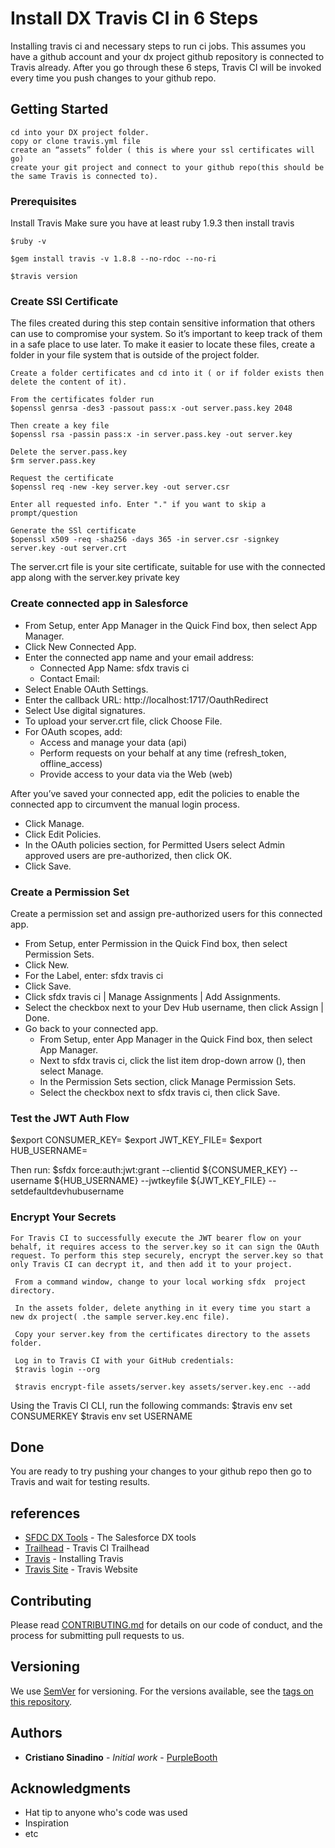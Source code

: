 # Install DX Travis CI in 6 Steps 

Installing travis ci and necessary steps to run ci jobs. This assumes you have a github account and your dx project github repository is connected to Travis already. After you go through these 6 steps, Travis CI will be invoked every time you push changes to your github repo. 

## Getting Started

```
cd into your DX project folder.
copy or clone travis.yml file 
create an “assets” folder ( this is where your ssl certificates will go)
create your git project and connect to your github repo(this should be the same Travis is connected to).
```

### Prerequisites

Install Travis
Make sure you have at least ruby 1.9.3 then install travis
```
$ruby -v
```
```
$gem install travis -v 1.8.8 --no-rdoc --no-ri
```
```
$travis version
```


### Create SSl Certificate 

The files created during this step contain sensitive information that others can use to compromise your system. So it’s important to keep track of them in a safe place to use later. To make it easier to locate these files, create a folder in your file system that is outside of the project folder.

```
Create a folder certificates and cd into it ( or if folder exists then delete the content of it).
```
```
From the certificates folder run
$openssl genrsa -des3 -passout pass:x -out server.pass.key 2048

```
```
Then create a key file
$openssl rsa -passin pass:x -in server.pass.key -out server.key
```
```
Delete the server.pass.key
$rm server.pass.key
```
```
Request the certificate
$openssl req -new -key server.key -out server.csr
```
```
Enter all requested info. Enter "." if you want to skip a prompt/question
```
```
Generate the SSl certificate
$openssl x509 -req -sha256 -days 365 -in server.csr -signkey server.key -out server.crt
```
The server.crt file is your site certificate, suitable for use with the connected app along with the server.key private key


###  Create connected app in Salesforce
- From Setup, enter App Manager in the Quick Find box, then select App Manager.
- Click New Connected App.
- Enter the connected app name and your email address:
  * Connected App Name: sfdx travis ci
  * Contact Email: <your email address>
- Select Enable OAuth Settings.
- Enter the callback URL: http://localhost:1717/OauthRedirect
- Select Use digital signatures.
- To upload your server.crt file, click Choose File.
- For OAuth scopes, add:
  * Access and manage your data (api)
  * Perform requests on your behalf at any time (refresh_token, offline_access)
  * Provide access to your data via the Web (web)

After you’ve saved your connected app, edit the policies to enable the connected app to circumvent the manual login process.

- Click Manage.
- Click Edit Policies.
- In the OAuth policies section, for Permitted Users select Admin approved users are pre-authorized, then   click OK.
- Click Save.

### Create a Permission Set

Create a permission set and assign pre-authorized users for this connected app.

- From Setup, enter Permission in the Quick Find box, then select Permission Sets.
- Click New.
- For the Label, enter: sfdx travis ci
- Click Save.
- Click sfdx travis ci | Manage Assignments | Add Assignments.
- Select the checkbox next to your Dev Hub username, then click Assign | Done.
- Go back to your connected app.
  * From Setup, enter App Manager in the Quick Find box, then select App Manager.
  * Next to sfdx travis ci, click the list item drop-down arrow (), then select Manage.
  * In the Permission Sets section, click Manage Permission Sets.
  * Select the checkbox next to sfdx travis ci, then click Save.


### Test the JWT Auth Flow

$export CONSUMER_KEY=<connected app consumer key>
$export JWT_KEY_FILE=<your server.key path>
$export HUB_USERNAME=<your Dev Hub username>

Then run:
$sfdx force:auth:jwt:grant --clientid ${CONSUMER_KEY} --username ${HUB_USERNAME}  --jwtkeyfile ${JWT_KEY_FILE} --setdefaultdevhubusername




###  Encrypt Your Secrets
    For Travis CI to successfully execute the JWT bearer flow on your behalf, it requires access to the server.key so it can sign the OAuth request. To perform this step securely, encrypt the server.key so that only Travis CI can decrypt it, and then add it to your project.




```
 From a command window, change to your local working sfdx  project directory.
```
```
 In the assets folder, delete anything in it every time you start a new dx project( .the sample server.key.enc file).
```
```
 Copy your server.key from the certificates directory to the assets folder.

```
```
 Log in to Travis CI with your GitHub credentials:
 $travis login --org
```
```
 $travis encrypt-file assets/server.key assets/server.key.enc --add
```

Using the Travis CI CLI, run the following commands:
$travis env set CONSUMERKEY <connected app consumer key>
$travis env set USERNAME <your Dev Hub username>




## Done

You are ready to try pushing your changes to your github repo then go to Travis and wait for testing results.


## references

* [SFDC DX Tools](https://github.com/amphro/salesforcedx-tools) - The Salesforce DX tools 
* [Trailhead](https://trailhead.salesforce.com/en/modules/sfdx_travis_ci/units/sfdx_travis_ci_setup) - Travis CI Trailhead
*  [Travis](https://github.com/travis-ci/travis.rb#installation) - Installing Travis
*  [Travis Site](https://travis-ci.org/) - Travis Website

## Contributing

Please read [CONTRIBUTING.md](https://gist.github.com/PurpleBooth/b24679402957c63ec426) for details on our code of conduct, and the process for submitting pull requests to us.

## Versioning

We use [SemVer](http://semver.org/) for versioning. For the versions available, see the [tags on this repository](https://github.com/your/project/tags). 

## Authors

* **Cristiano Sinadino** - *Initial work* - [PurpleBooth](https://github.com/sinadino)



## Acknowledgments

* Hat tip to anyone who's code was used
* Inspiration
* etc
